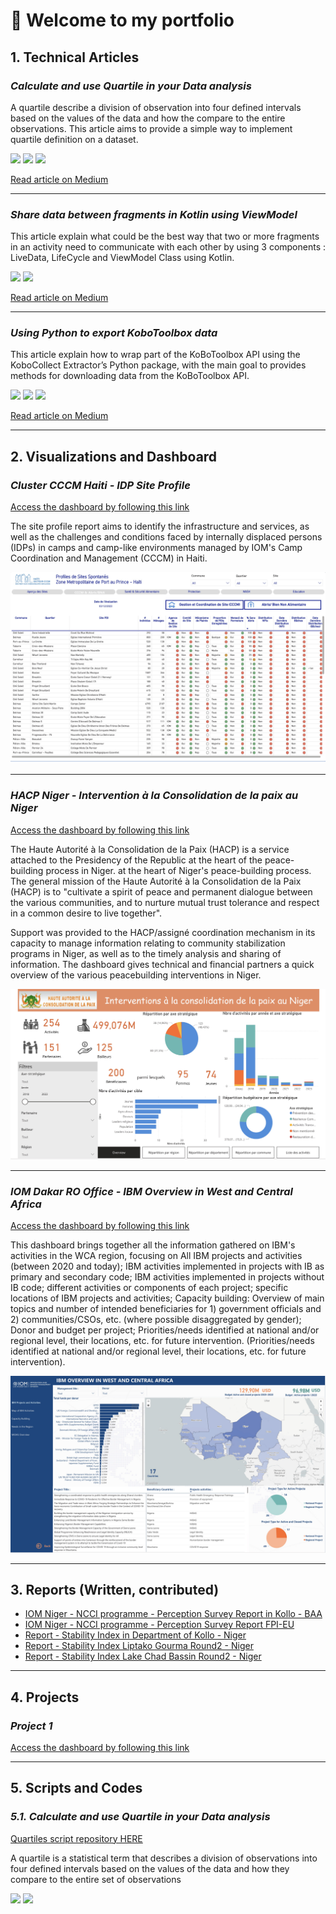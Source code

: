 # **👋 Welcome to my portfolio**



## **1. Technical Articles**



### *Calculate and use Quartile in your Data analysis*

A quartile describe a division of observation into four defined intervals based on the values of the data and how the compare to the entire observations. This article aims to provide a simple way to implement quartile definition on a dataset.

[![](https://img.shields.io/badge/Python-white?logo=Python)](#) [![](https://img.shields.io/badge/Jupyter-white?logo=Jupyter)](#) [![](https://img.shields.io/badge/Twitter-white?logo=Twitter)](#) 

[Read article on Medium](https://medium.com/@misamuna/calculate-and-use-quartile-in-your-data-analysis-5cff9605f33f)

---
### *Share data between fragments in Kotlin using ViewModel*

This article explain what could be the best way that two or more fragments in an activity need to communicate with each other by using 3 components : LiveData, LifeCycle and ViewModel Class using Kotlin.

[![](https://img.shields.io/badge/Kotlin-white?&logo=kotlin)](#) [![](https://img.shields.io/badge/Twitter-white?logo=Twitter)](#) 

[Read article on Medium](https://medium.com/@misamuna/share-data-between-fragments-in-kotlin-bc7893ee6214)

---

### *Using Python to export KoboToolbox data*

This article explain how to wrap part of the KoBoToolbox API using the KoboCollect Extractor’s Python package, with the main goal to provides methods for downloading data from the KoBoToolbox API.

[![](https://img.shields.io/badge/Python-white?logo=Python)](#) [![](https://img.shields.io/badge/Jupyter-white?logo=Jupyter)](#) [![](https://img.shields.io/badge/Twitter-white?logo=Twitter)](#) 

[Read article on Medium](https://medium.com/@misamuna/using-python-to-export-kobotoolbox-data-914b5ad555e7)

---


## **2. Visualizations and Dashboard**



### *Cluster CCCM Haiti - IDP Site Profile*


[Access the dashboard by following this link](https://u3l.co/cccmhti_siteprofile) 

The site profile report aims to identify the infrastructure and services, as well as the challenges and conditions faced by internally displaced persons (IDPs) in camps and camp-like environments managed by IOM's Camp Coordination and Management (CCCM) in Haiti.


<img src="images/sites_profile_hti.jpg?raw=true"/>

---
<!-- [Project 2 Title](/pdf/sample_presentation.pdf)
<img src="images/dummy_thumbnail.jpg?raw=true"/> -->



### *HACP Niger - Intervention à la Consolidation de la paix au Niger*


[Access the dashboard by following this link](https://u3l.co/nerhacp) 

The Haute Autorité à la Consolidation de la Paix (HACP) is a service attached to the Presidency of the Republic at the heart of the peace-building process in Niger.
at the heart of Niger's peace-building process. The general mission
of the Haute Autorité à la Consolidation de la Paix (HACP) is to "cultivate a spirit of peace and permanent dialogue between the various communities, and to nurture mutual trust tolerance and respect in a common desire to live together".

Support was provided to the HACP/assigné coordination mechanism in its capacity to manage information relating to community stabilization programs in Niger, as well as to the timely analysis and sharing of information. The dashboard gives technical and financial partners a quick overview of the various peacebuilding interventions in Niger.


<img src="images/nerhacp.jpg?raw=true"/>

---


### *IOM Dakar RO Office - IBM Overview in West and Central Africa*


[Access the dashboard by following this link](https://u3l.co/wca_ibmoverview) 

This dashboard brings together all the information gathered on IBM's activities in the WCA region, focusing on All IBM projects and activities (between 2020 and today); IBM activities implemented in projects with IB as primary and secondary code; IBM activities implemented in projects without IB code; different activities or components of each project; specific locations of IBM projects and activities; Capacity building: Overview of main topics and number of intended beneficiaries for 1) government officials and 2) communities/CSOs, etc. (where possible disaggregated by gender); Donor and budget per project; Priorities/needs identified at national and/or regional level, their locations, etc. for future intervention. (Priorities/needs identified at national and/or regional level, their locations, etc. for future intervention).


<img src="images/ibmoverview.jpg?raw=true"/>

---


## **3. Reports (Written, contributed)**



- [IOM Niger - NCCI programme - Perception Survey Report in Kollo - BAA](https://u3l.co/ncci_perception_kollo)
- [IOM Niger - NCCI programme - Perception Survey Report FPI-EU](https://u3l.co/ncci_perception_fpi-eu)
- [Report - Stability Index in Department of Kollo - Niger](https://u3l.co/SI_Kollo)
- [Report - Stability Index Liptako Gourma Round2 - Niger](https://u3l.co/SI_LiptakoGourma_rd2)
- [Report - Stability Index Lake Chad Bassin Round2 - Niger](https://linkye.net/SI_LCB_rd2)


---

## **4. Projects**

### *Project 1*


[Access the dashboard by following this link](https://u3l.co/cccmhti_siteprofile) 



---



## **5. Scripts and Codes**

### *5.1. Calculate and use Quartile in your Data analysis*

[Quartiles script repository HERE](https://github.com/michelo243/quartiles.git) 

A quartile is a statistical term that describes a division of observations into four defined intervals based on the values of the data and how they compare to the entire set of observations


[![](https://img.shields.io/badge/Python-white?logo=Python)](#) [![](https://img.shields.io/badge/Jupyter-white?logo=Jupyter)](#) 

<!-- [![](https://img.shields.io/badge/Twitter-white?logo=Twitter)](#)  -->




<!-- ---
<p style="font-size:11px">by Michelo <a href="https://github.com/michelo243">Michel Isamuna</a></p> -->

